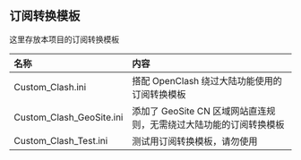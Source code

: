 ## 订阅转换模板  
这里存放本项目的订阅转换模板  
  
| 名称 | 内容 |
|:-|:-|
| Custom_Clash.ini | 搭配 OpenClash 绕过大陆功能使用的订阅转换模板 |
| Custom_Clash_GeoSite.ini | 添加了 GeoSite CN 区域网站直连规则，无需绕过大陆功能的订阅转换模板 |
| Custom_Clash_Test.ini | 测试用订阅转换模板，请勿使用 |

